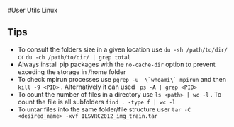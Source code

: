 #User Utils Linux

## Tips
* To consult the folders size in a given location use ```du -sh /path/to/dir/``` or ```du -ch /path/to/dir/ | grep total```
* Always install pip packages with the ```no-cache-dir``` option to prevent exceding the storage in /home folder
* To check mpirun processes use ```pgrep -u  \`whoami\` mpirun``` and then ```kill -9 <PID>``` . Alternatively it can used ``` ps -A | grep <PID>```
* To count the number of files in a directory use ```ls <path> | wc -l``` . To count the file is all subfolders ``` find . -type f | wc -l ```
* To untar files into the same folder/file structure user ``` tar -C <desired_name> -xvf ILSVRC2012_img_train.tar ```
